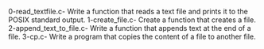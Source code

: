 0-read_textfile.c- Write a function that reads a text file and prints it to the POSIX standard output.
1-create_file.c- Create a function that creates a file.
2-append_text_to_file.c- Write a function that appends text at the end of a file.
3-cp.c- Write a program that copies the content of a file to another file.
